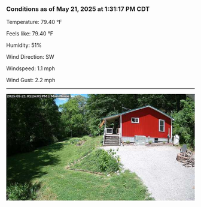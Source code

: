 ### Conditions as of May 21, 2025 at 1:31:17 PM CDT 

Temperature: 79.40 &deg;F

Feels like: 79.40 &deg;F

Humidity: 51%

Wind Direction: SW

Windspeed: 1.1 mph

Wind Gust: 2.2 mph

---

<img src="./images/latest.jpeg"/>

